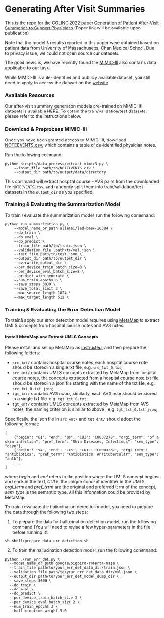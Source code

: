 # Generating After Visit Summaries

This is the repo for the COLING 2022 paper [Generation of Patient After-Visit Summaries to Support Physicians](https://coling2022.org/) (Paper link will be available upon publication)

Note that the model & results reported in this paper were obtained based on patient data from University of Massachusetts, Chan Medical School. Due to privacy issue, we could not open source our datasets. 

The good news is, we have recently found the [MIMIC-III](https://physionet.org/content/mimiciii/1.4/) also contains data applicable to our task!

While MIMIC-III is a de-identified and publicly available dataset, you still need to apply to access the dataset on the [website](https://physionet.org/content/mimiciii/1.4/).

### Available Resources

Our after-visit summary generation models pre-trained on MIMIC-III datasets is available [HERE](https://drive.google.com/file/d/1OvFUw0sqBJT-qOnokNkRwNr7LaN7YOHS/view?usp=sharing). To obtain the train/validation/test datasets, please refer to the instructions below.

[comment]: <> (### Datasets)
### Download & Preprocess MIMIC-III

Once you have been granted access to MIMIC-III, download [NOTEEVENTS.csv](https://physionet.org/content/mimiciii/1.4/NOTEEVENTS.csv.gz), which contains a table of de-identified physician notes.

Run the following command:
```
python scripts/data_process/extract_mimic3.py \
    --input_file path/to/NOTEEVENTS.csv \
    --output_dir path/to/output/data/directory
```

This command will extract hospital course - AVS pairs from the downloaded  file ```NOTEEVENTS.csv```, and randomly split them into train/validation/test datasets in the ```output_dir``` as you specified.


### Training & Evaluating the Summarization Model

To train / evaluate the summarization model, run the following commnand:

```
python run_summarization.py \
    --model_name_or_path allenai/led-base-16384 \
    --do_train \
    --do_eval \
    --do_predict \
    --train_file path/to/train.json \
    --validation_file .path/to/val.json \
    --test_file path/to/test.json \
    --output_dir path/to/output_dir \
    --overwrite_output_dir \
    --per_device_train_batch_size=8 \
    --per_device_eval_batch_size=8 \
    --predict_with_generate \
    --num_train_epochs 6 \
    --save_steps 3000 \
    --save_total_limit 3 \
    --max_source_length 1024 \
    --max_target_length 512 \
```

### Training & Evaluating the Error Detection Model

To train& apply our error detection model requires using [MetaMap](https://lhncbc.nlm.nih.gov/ii/tools/MetaMap.html) to extract UMLS concepts from hospital course notes and AVS notes. 

#### Install MetaMap and Extract UMLS Concepts

Please install and set up MetaMap as [instructed](https://lhncbc.nlm.nih.gov/ii/tools/MetaMap/documentation/Installation.html), and then prepare the following folders:

- ```src_txt/``` contains hospital course notes, each hospital course note should be stored in a single txt file, e.g. ```src_txt_0.txt```;
- ```src_ent/``` contains UMLS concepts extracted by MetaMap from hospital course notes, the concepts extracted from a hospital course note txt file should be stored in a json file starting with the name of the txt file, e.g. ```src_txt_0.txt.json```;
- ```tgt_txt/``` contains AVS notes, similarly, each AVS note should be stored in a single txt file, e.g. ```tgt_txt_0.txt```;
- ```tgt_ent/``` contains UMLS concepts extracted by MetaMap from AVS notes, the naming criterion is similar to above , e.g. ```tgt_txt_0.txt.json```;

Specifically, the json file in ```src_ent/``` and ```tgt_ent/``` should adopt the following format:

```
[
    {"begin": "61", "end": "80", "CUI": "C0037278", "orgi_term": "of a skin infection", "pref_term": "Skin Diseases, Infectious", "sem_type": "dsyn"}, 
    {"begin": "94", "end": "105", "CUI": "C0003237", "orgi_term": "antibiotics", "pref_term": "Antibiotics, Antitubercular", "sem_type": "antb"},
    ...
]
```
where *begin* and *end* refers to the position where the UMLS concept begins and ends in the text, *CUI* is the unique concept identifier in the UMLS, *orgi_term* and *pref_term* are the original and preferred term of the concept, *sem_type* is the semantic type. All this information could be provided by MetaMap. 

To train / evaluate the hallucination detection model, you need to prepare the data through the following two steps:

1. To prepare the data for hallucination detection model, run the following command (You will need to revise a few hyper-parameters in the file before running it):
```
sh shell/prepare_data_err_detection.sh
```

2. To train the hallucination detection model, run the following commnand:
```
python ./run_err_det.py \
  --model_name_or_path google/bigbird-roberta-base \
  --train_file path/to/your_err_det_data_dir/train.json \
  --validation_file path/to/your_err_det_data_dir/val.json \
  --output_dir path/to/your_err_det_model_dump_dir \
  --save_steps 3000 \
  --do_train \
  --do_eval \
  --do_predict \
  --per_device_train_batch_size 2 \
  --per_device_eval_batch_size 2 \
  --num_train_epochs 3 \
  --hallucination_weight 3.0 
```
